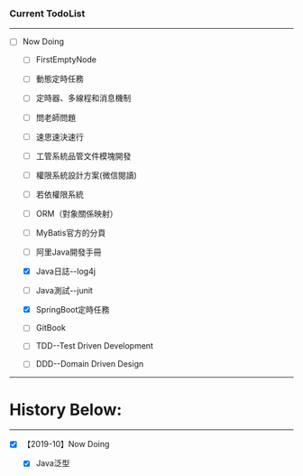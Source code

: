 ### Current TodoList

****

* [ ] Now Doing
  
  * [ ] FirstEmptyNode
  - [ ] 動態定時任務
  
  - [ ] 定時器、多線程和消息機制
  
  - [ ] 問老師問題
  
  - [ ] 速思速決速行
  
  - [ ] 工管系統品管文件模塊開發
  
  - [ ] 權限系統設計方案(微信閱讀)
  
  - [ ] 若依權限系統
  
  - [ ] ORM（對象關係映射）
  
  - [ ] MyBatis官方的分頁
  
  - [ ] 阿里Java開發手冊
  * [x] Java日誌--log4j
  - [ ] Java測試--junit
  
  - [x] SpringBoot定時任務
  
  - [ ] GitBook
  
  - [ ] TDD--Test Driven Development
  
  - [ ] DDD--Domain Driven Design

****

# History Below:

****

* [x] 【2019-10】Now Doing
  
  * [x] Java泛型
